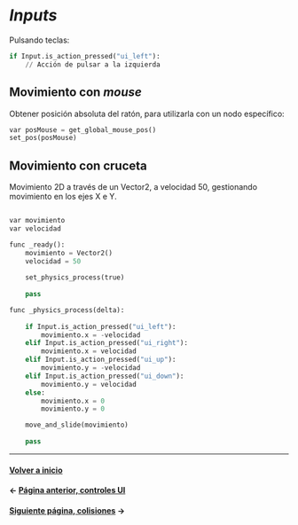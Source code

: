 # _Inputs_

Pulsando teclas:

```py
if Input.is_action_pressed("ui_left"):
	// Acción de pulsar a la izquierda
```

## Movimiento con _mouse_

Obtener posición absoluta del ratón, para utilizarla con un nodo específico:

```py
var posMouse = get_global_mouse_pos()
set_pos(posMouse)
```

## Movimiento con cruceta

Movimiento 2D a través de un Vector2, a velocidad 50, gestionando movimiento en los ejes X e Y.

```py

var movimiento
var velocidad

func _ready():
	movimiento = Vector2()
	velocidad = 50
	
	set_physics_process(true)
	
	pass

func _physics_process(delta):
	
	if Input.is_action_pressed("ui_left"):
		movimiento.x = -velocidad
	elif Input.is_action_pressed("ui_right"):
		movimiento.x = velocidad
	elif Input.is_action_pressed("ui_up"):
		movimiento.y = -velocidad
	elif Input.is_action_pressed("ui_down"):
		movimiento.y = velocidad
	else:
		movimiento.x = 0
		movimiento.y = 0

	move_and_slide(movimiento)
	
	pass
```

---
#### [Volver a inicio](../README.md)
#### ← [Página anterior, controles UI](ui.md)
#### [Siguiente página, colisiones](colisiones.md) →
